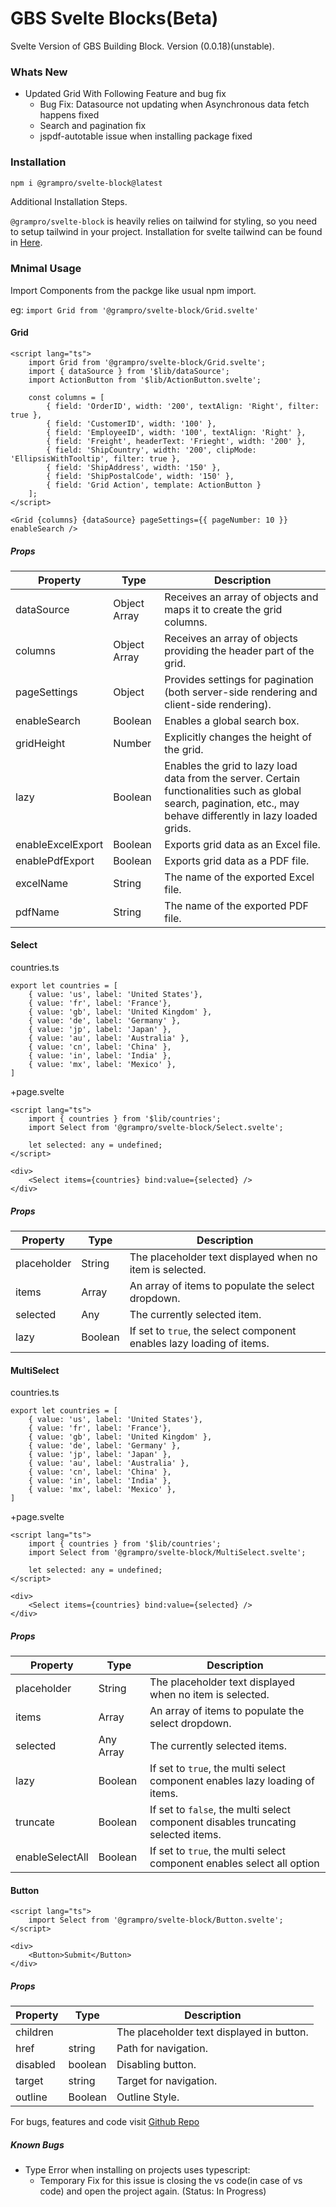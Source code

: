 # GBS Svelte Blocks(Beta)

Svelte Version of GBS Building Block. Version (0.0.18)(unstable).

### Whats New

- Updated Grid With Following Feature and bug fix
	- Bug Fix: Datasource not updating when Asynchronous data fetch happens fixed
	- Search and pagination fix
	- jspdf-autotable issue when installing package fixed

### Installation

```bash
npm i @grampro/svelte-block@latest
```

Additional Installation Steps.

`@grampro/svelte-block` is heavily relies on tailwind for styling, so you need to setup tailwind in your project. Installation for svelte tailwind can be found in [Here](https://tailwindcss.com/docs/guides/sveltekit).

### Mnimal Usage

Import Components from the packge like usual npm import.

eg: `import Grid from '@grampro/svelte-block/Grid.svelte'`

#### Grid

```
<script lang="ts">
	import Grid from '@grampro/svelte-block/Grid.svelte';
	import { dataSource } from '$lib/dataSource';
	import ActionButton from '$lib/ActionButton.svelte';

	const columns = [
		{ field: 'OrderID', width: '200', textAlign: 'Right', filter: true },
		{ field: 'CustomerID', width: '100' },
		{ field: 'EmployeeID', width: '100', textAlign: 'Right' },
		{ field: 'Freight', headerText: 'Frieght', width: '200' },
		{ field: 'ShipCountry', width: '200', clipMode: 'EllipsisWithTooltip', filter: true },
		{ field: 'ShipAddress', width: '150' },
		{ field: 'ShipPostalCode', width: '150' },
		{ field: 'Grid Action', template: ActionButton }
	];
</script>

<Grid {columns} {dataSource} pageSettings={{ pageNumber: 10 }} enableSearch />

```

##### Props

| Property          | Type         | Description                                                                                                                                                       |
| ----------------- | ------------ | ----------------------------------------------------------------------------------------------------------------------------------------------------------------- |
| dataSource        | Object Array | Receives an array of objects and maps it to create the grid columns.                                                                                              |
| columns           | Object Array | Receives an array of objects providing the header part of the grid.                                                                                               |
| pageSettings      | Object       | Provides settings for pagination (both server-side rendering and client-side rendering).                                                                          |
| enableSearch      | Boolean      | Enables a global search box.                                                                                                                                      |
| gridHeight        | Number       | Explicitly changes the height of the grid.                                                                                                                        |
| lazy              | Boolean      | Enables the grid to lazy load data from the server. Certain functionalities such as global search, pagination, etc., may behave differently in lazy loaded grids. |
| enableExcelExport | Boolean      | Exports grid data as an Excel file.                                                                                                                               |
| enablePdfExport   | Boolean      | Exports grid data as a PDF file.                                                                                                                                  |
| excelName         | String       | The name of the exported Excel file.                                                                                                                              |
| pdfName           | String       | The name of the exported PDF file.                                                                                                                                |

#### Select

countries.ts

```
export let countries = [
	{ value: 'us', label: 'United States'},
	{ value: 'fr', label: 'France'},
	{ value: 'gb', label: 'United Kingdom' },
	{ value: 'de', label: 'Germany' },
	{ value: 'jp', label: 'Japan' },
	{ value: 'au', label: 'Australia' },
	{ value: 'cn', label: 'China' },
	{ value: 'in', label: 'India' },
	{ value: 'mx', label: 'Mexico' },
]
```

+page.svelte

```
<script lang="ts">
	import { countries } from '$lib/countries';
	import Select from '@grampro/svelte-block/Select.svelte';

	let selected: any = undefined;
</script>

<div>
	<Select items={countries} bind:value={selected} />
</div>
```

##### Props

| Property    | Type    | Description                                                           |
| ----------- | ------- | --------------------------------------------------------------------- |
| placeholder | String  | The placeholder text displayed when no item is selected.              |
| items       | Array   | An array of items to populate the select dropdown.                    |
| selected    | Any     | The currently selected item.                                          |
| lazy        | Boolean | If set to `true`, the select component enables lazy loading of items. |

#### MultiSelect

countries.ts

```
export let countries = [
	{ value: 'us', label: 'United States'},
	{ value: 'fr', label: 'France'},
	{ value: 'gb', label: 'United Kingdom' },
	{ value: 'de', label: 'Germany' },
	{ value: 'jp', label: 'Japan' },
	{ value: 'au', label: 'Australia' },
	{ value: 'cn', label: 'China' },
	{ value: 'in', label: 'India' },
	{ value: 'mx', label: 'Mexico' },
]
```

+page.svelte

```
<script lang="ts">
	import { countries } from '$lib/countries';
	import Select from '@grampro/svelte-block/MultiSelect.svelte';

	let selected: any = undefined;
</script>

<div>
	<Select items={countries} bind:value={selected} />
</div>
```

##### Props

| Property        | Type      | Description                                                                       |
| --------------- | --------- | --------------------------------------------------------------------------------- |
| placeholder     | String    | The placeholder text displayed when no item is selected.                          |
| items           | Array     | An array of items to populate the select dropdown.                                |
| selected        | Any Array | The currently selected items.                                                     |
| lazy            | Boolean   | If set to `true`, the multi select component enables lazy loading of items.       |
| truncate        | Boolean   | If set to `false`, the multi select component disables truncating selected items. |
| enableSelectAll | Boolean   | If set to `true`, the multi select component enables select all option            |

#### Button

```
<script lang="ts">
	import Select from '@grampro/svelte-block/Button.svelte';
</script>

<div>
	<Button>Submit</Button>
</div>
```

##### Props

| Property | Type     | Description                               |
| -------- | -------- | ----------------------------------------- |
| children | <slot /> | The placeholder text displayed in button. |
| href     | string   | Path for navigation.                      |
| disabled | boolean  | Disabling button.                         |
| target   | string   | Target for navigation.                    |
| outline  | Boolean  | Outline Style.                            |

For bugs, features and code visit [Github Repo](https://github.com/ananduremanan/svelte-component-library)

##### Known Bugs

- Type Error when installing on projects uses typescript:
  - Temporary Fix for this issue is closing the vs code(in case of vs code) and open the project again. (Status: In Progress)
